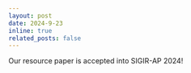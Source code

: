 ```yaml
---
layout: post
date: 2024-9-23
inline: true
related_posts: false
---
```


Our resource paper is accepted into SIGIR-AP 2024!